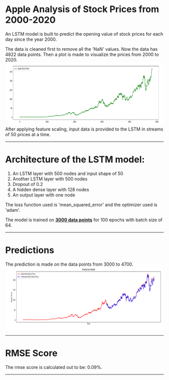 # Apple Analysis of Stock Prices from 2000-2020

An LSTM model is built to predict the opening value of stock prices for each day since the year 2000. 


The data is cleaned first to remove all the 'NaN' values. Now the data has 4822 data points. Then a plot is made to visualize the prices from 2000 to 2020.<br> 
<img src="../pics/apple1.PNG" width="900" height="200"><br>
After applying feature scaling, input data is provided to the LSTM in streams of 50 prices at a time.
<hr>

# Architecture of the LSTM model:
1) An LSTM layer with 500 nodes and input shape of 50<br>
2) Another LSTM layer with 500 nodes<br>
3) Dropout of 0.2<br>
4) A hidden dense layer with 128 nodes<br>
5) An output layer with one node 


The loss function used is 'mean_squared_error' and the optimizer used is 'adam'.


The model is trained on <b><u>3000 data points</u></b> for 100 epochs with batch size of 64.
<hr>

# Predictions 

The prediction is made on the data points from 3000 to 4700.<br>
<img src="../pics/apple2.PNG" width="900" height="200">
<hr>

# RMSE Score

The rmse score is calculated out to be: 0.09%.
<hr>
